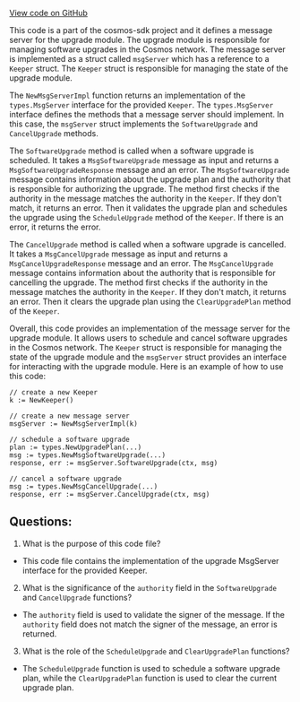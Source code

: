 [View code on GitHub](https://github.com/cosmos/cosmos-sdk.git/x/upgrade/keeper/msg_server.go)

This code is a part of the cosmos-sdk project and it defines a message server for the upgrade module. The upgrade module is responsible for managing software upgrades in the Cosmos network. The message server is implemented as a struct called `msgServer` which has a reference to a `Keeper` struct. The `Keeper` struct is responsible for managing the state of the upgrade module.

The `NewMsgServerImpl` function returns an implementation of the `types.MsgServer` interface for the provided `Keeper`. The `types.MsgServer` interface defines the methods that a message server should implement. In this case, the `msgServer` struct implements the `SoftwareUpgrade` and `CancelUpgrade` methods.

The `SoftwareUpgrade` method is called when a software upgrade is scheduled. It takes a `MsgSoftwareUpgrade` message as input and returns a `MsgSoftwareUpgradeResponse` message and an error. The `MsgSoftwareUpgrade` message contains information about the upgrade plan and the authority that is responsible for authorizing the upgrade. The method first checks if the authority in the message matches the authority in the `Keeper`. If they don't match, it returns an error. Then it validates the upgrade plan and schedules the upgrade using the `ScheduleUpgrade` method of the `Keeper`. If there is an error, it returns the error.

The `CancelUpgrade` method is called when a software upgrade is cancelled. It takes a `MsgCancelUpgrade` message as input and returns a `MsgCancelUpgradeResponse` message and an error. The `MsgCancelUpgrade` message contains information about the authority that is responsible for cancelling the upgrade. The method first checks if the authority in the message matches the authority in the `Keeper`. If they don't match, it returns an error. Then it clears the upgrade plan using the `ClearUpgradePlan` method of the `Keeper`.

Overall, this code provides an implementation of the message server for the upgrade module. It allows users to schedule and cancel software upgrades in the Cosmos network. The `Keeper` struct is responsible for managing the state of the upgrade module and the `msgServer` struct provides an interface for interacting with the upgrade module. Here is an example of how to use this code:

```
// create a new Keeper
k := NewKeeper()

// create a new message server
msgServer := NewMsgServerImpl(k)

// schedule a software upgrade
plan := types.NewUpgradePlan(...)
msg := types.NewMsgSoftwareUpgrade(...)
response, err := msgServer.SoftwareUpgrade(ctx, msg)

// cancel a software upgrade
msg := types.NewMsgCancelUpgrade(...)
response, err := msgServer.CancelUpgrade(ctx, msg)
```
## Questions: 
 1. What is the purpose of this code file?
- This code file contains the implementation of the upgrade MsgServer interface for the provided Keeper.

2. What is the significance of the `authority` field in the `SoftwareUpgrade` and `CancelUpgrade` functions?
- The `authority` field is used to validate the signer of the message. If the `authority` field does not match the signer of the message, an error is returned.

3. What is the role of the `ScheduleUpgrade` and `ClearUpgradePlan` functions?
- The `ScheduleUpgrade` function is used to schedule a software upgrade plan, while the `ClearUpgradePlan` function is used to clear the current upgrade plan.